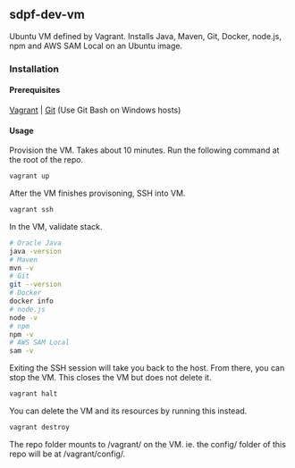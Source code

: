 ## sdpf-dev-vm
Ubuntu VM defined by Vagrant. Installs Java, Maven, Git, Docker, node.js, npm and AWS SAM Local on an Ubuntu image. 
### Installation
#### Prerequisites 
[Vagrant](https://www.vagrantup.com/docs/installation/) |
[Git](https://git-scm.com/download/) (Use Git Bash on Windows hosts)

#### Usage
Provision the VM. Takes about 10 minutes. Run the following command at the root of the repo. 
```bash
vagrant up
```
After the VM finishes provisoning, SSH into VM.
```bash
vagrant ssh
```
In the VM, validate stack.
```bash
# Oracle Java 
java -version
# Maven
mvn -v
# Git
git --version
# Docker
docker info
# node.js
node -v
# npm
npm -v
# AWS SAM Local
sam -v
```
Exiting the SSH session will take you back to the host. From there, you can stop the VM. This closes the VM but does not delete it. 
```bash
vagrant halt
```
You can delete the VM and its resources by running this instead. 
```bash
vagrant destroy
```
The repo folder mounts to /vagrant/ on the VM. ie. the config/ folder of this repo will be at /vagrant/config/. 